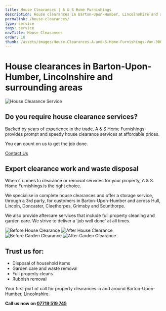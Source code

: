 ```yaml
---
title: House Clearances | A & S Home Furnishings
description: House clearances in Barton-Upon-Humber, Lincolnshire and surrounding areas
permalink: /house-clearances/
type: service
tags: service
navTitle: House Clearances
order: 10
thumb: /assets/images/House-Clearances-A-and-S-Home-Furnishings-Van-300x225.jpg
---
```


# House clearances in Barton-Upon-Humber, Lincolnshire and surrounding areas

![House Clearance Service](/assets/images/House-Clearances-A-and-S-Home-Furnishings-Van-crop-768x480.jpg)

## Do you require house clearance services?

Backed by years of experience in the trade, A & S Home Furnishings provides prompt and speedy house clearance services at affordable prices.

You can count on us to get the job done.

[Contact Us](/contact/)

## Expert clearance work and waste disposal

When it comes to clearance or removal services for your property, A & S Home Furnishings is the right choice.

We specialise in complete house clearances and offer a storage service, through a 3rd party, for customers in Barton-Upon-Humber and across Hull, Lincoln, Doncaster, Cleethorpes, Grimsby and Scunthorpe.

We also provide aftercare services that include full property cleaning and garden care. We strive to deliver a 'job well done' at all times.

<div class="before-after-gallery">
  <img src="/assets/images/A-AND-S-HOME-FURNISHINGS-Garden-House-Clearance-BEFORE-188x300.jpg" alt="Before House Clearance">
  <img src="/assets/images/A-AND-S-HOME-FURNISHINGS-Garden-House-Clearance-AFTER-188x300.jpg" alt="After House Clearance">
  <img src="/assets/images/A-AND-S-HOME-FURNISHINGS-GARDEN-HOUSE-CLEARANCE-1-BEFORE-188x300.jpg" alt="Before Garden Clearance">
  <img src="/assets/images/A-AND-S-HOME-FURNISHINGS-GARDEN-HOUSE-CLEARANCE-2-AFTER-188x300.jpg" alt="After Garden Clearance">
</div>

## Trust us for:

- Disposal of household items
- Garden care and waste removal
- Full property cleans
- Rubbish removal

Your first port of call for property clearances in and around Barton-Upon-Humber, Lincolnshire.

**Call us now on [07719 519 745](tel:07719519745)**
